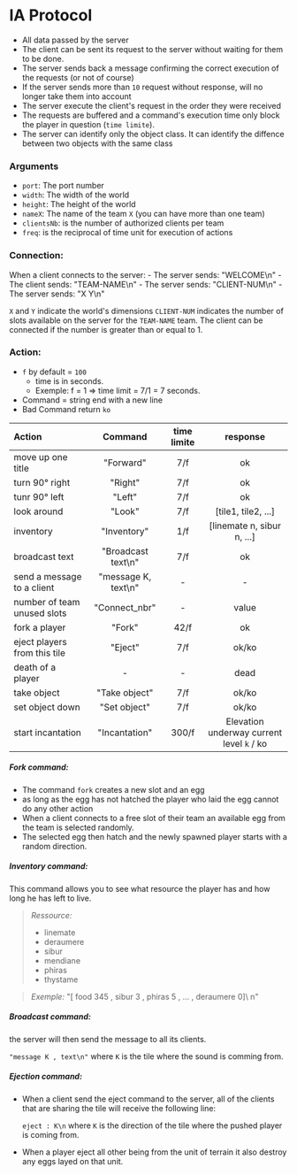 # IA Protocol

- All data passed by the server
- The client can be sent its request to the server without waiting for them to be done.
- The server sends back a message confirming the correct execution of the requests (or not of course)
- If the server sends more than `10` request without response, will no longer take them into account
- The server execute the client's request in the order they were received
- The requests are buffered and a command's execution time only block the player in question (`time limite`).
- The server can identify only the object class. It can identify the diffence between two objects with the same class

### Arguments

- `port`: The port number
- `width`: The width of the world
- `height`: The height of the world
- `nameX`: The name of the team `X` (you can have more than one team)
- `clientsNb`: is the number of authorized clients per team
- `freq`: is the reciprocal of time unit for execution of actions

### Connection:

When a client connects to the server:
    - The server sends: "WELCOME\n"
    - The client sends: "TEAM-NAME\n"
    - The server sends: "CLIENT-NUM\n"
    - The server sends: "X Y\n"

`X` and `Y` indicate the world's dimensions
`CLIENT-NUM` indicates the number of slots available on the server for the `TEAM-NAME` team. The client can be connected if the number is greater than or equal to 1.

### Action:

- `f` by default = `100`
    - time is in seconds.
    - Exemple: f = 1 => time limit = 7/1 = 7 seconds.
- Command = string end with a new line
- Bad Command return `ko`

| Action  | Command    | time limite | response  |
| :------ |:----------:|:-----------:| :-------: |
|move up one title | "Forward" | 7/f | ok |
| turn 90° right | "Right" | 7/f | ok |
| tunr 90° left | "Left" | 7/f | ok |
| look around | "Look" | 7/f | [tile1, tile2, ...] |
| inventory | "Inventory" | 1/f | [linemate n, sibur n, ...] |
| broadcast text | "Broadcast text\n" | 7/f | ok |
| send a message to a client | "message K, text\n" | - | - |
| number of team unused slots | "Connect_nbr" | - | value |
| fork a player | "Fork" | 42/f | ok |
| eject players from this tile | "Eject" | 7/f | ok/ko |
| death of a player | - | - | dead |
| take object | "Take object" | 7/f | ok/ko |
| set object down | "Set object" | 7/f | ok/ko |
| start incantation | "Incantation" | 300/f | Elevation underway current level `k` / ko |

##### Fork command:

- The command `fork` creates a new slot and an egg
- as long as the egg has not hatched the player who laid the egg cannot do any other action
- When a client connects to a free slot of their team an available egg from the team is selected randomly.
- The selected egg then hatch and the newly spawned player starts with a random direction.

##### Inventory command:

This command allows you to see what resource the player has and how long he has left to live.

>*Ressource:*
>    - linemate
>    - deraumere
>    - sibur
>    - mendiane
>    - phiras
>    - thystame

>*Exemple:*
>"[ food 345 , sibur 3 , phiras 5 , ... , deraumere 0]\ n"

##### Broadcast command:

the server will then send the message to all its clients.

`"message K , text\n"` where `K` is the tile where the sound is comming from.

##### Ejection command:

- When a client send the eject command to the server, all of the clients that are sharing the tile will receive the following line:

    `eject : K\n` where `K` is the direction of the tile where the pushed player is coming from.

- When a player eject all other being from the unit of terrain it also destroy any eggs layed on that unit.
